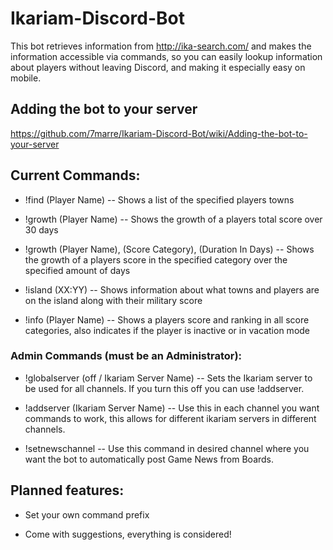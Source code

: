 # Ikariam-Discord-Bot

This bot retrieves information from http://ika-search.com/ and makes the information accessible via commands, so you can easily lookup information about players without leaving Discord, and making it especially easy on mobile.

## Adding the bot to your server
https://github.com/7marre/Ikariam-Discord-Bot/wiki/Adding-the-bot-to-your-server

## Current Commands:
- !find (Player Name)
-- Shows a list of the specified players towns

- !growth (Player Name)
-- Shows the growth of a players total score over 30 days

- !growth (Player Name), (Score Category), (Duration In Days)
-- Shows the growth of a players score in the specified category over the specified amount of days

- !island (XX:YY)
-- Shows information about what towns and players are on the island along with their military score

- !info (Player Name)
-- Shows a players score and ranking in all score categories, also indicates if the player is inactive or in vacation mode

### Admin Commands (must be an Administrator):
- !globalserver (off / Ikariam Server Name)
-- Sets the Ikariam server to be used for all channels. If you turn this off you can use !addserver.

- !addserver (Ikariam Server Name)
-- Use this in each channel you want commands to work, this allows for different ikariam servers in different channels.
  
- !setnewschannel
-- Use this command in desired channel where you want the bot to automatically post Game News from Boards.

## Planned features:

- Set your own command prefix

- Come with suggestions, everything is considered!
